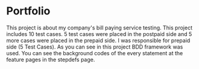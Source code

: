 # Portfolio
This project is about my company's bill paying service testing. This project includes 10 test cases. 5 test cases were placed in the postpaid side and 5 more cases were placed in the prepaid side. I was responsible for prepaid side (5 Test Cases). As you can see in this project BDD framework was used. You can see the background codes of the every statement at the feature pages in the stepdefs page.

